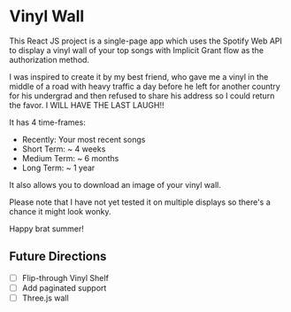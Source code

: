 # Vinyl Wall

This React JS project is a single-page app which uses the Spotify Web API to display a vinyl wall of your top songs with Implicit Grant flow as the authorization method.

I was inspired to create it by my best friend, who gave me a vinyl in the middle of a road with heavy traffic a day before he left for another country for his undergrad and then refused to share his address so I could return the favor. I WILL HAVE THE LAST LAUGH!!

It has 4 time-frames:
- Recently: Your most recent songs 
- Short Term: ~ 4 weeks
- Medium Term: ~ 6 months
- Long Term: ~ 1 year

It also allows you to download an image of your vinyl wall.

Please note that I have not yet tested it on multiple displays so there's a chance it might look wonky. 

Happy brat summer!

## Future Directions
- [ ] Flip-through Vinyl Shelf
- [ ] Add paginated support
- [ ] Three.js wall
